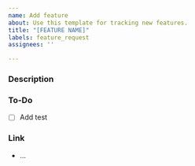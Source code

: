 ```yaml
---
name: Add feature
about: Use this template for tracking new features.
title: "[FEATURE NAME]"
labels: feature_request
assignees: ''

---
```


### Description

### To-Do

- [ ] Add test

### Link

- ...

